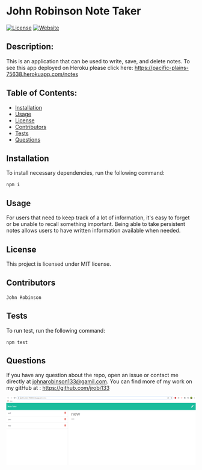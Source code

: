 # John Robinson Note Taker
[![License](https://img.shields.io/badge/License-MIT-yellow.svg)](https://opensource.org/licenses/MIT)
[![Website](https://img.shields.io/website-portfolio-down-green-red/http/lbesson.bitbucket.org.svg)](https://jrobi133.github.io/PortfolioJohnRobinson/index.html)
## Description:
    
This is an application that can be used to write, save, and delete notes. To see this app deployed on Heroku please click here: https://pacific-plains-75638.herokuapp.com/notes
    
    
## Table of Contents:
    
* [Installation](#installation)
* [Usage](#usage)
* [License](#license)
* [Contributors](#contributors)
* [Tests](#tests)
* [Questions](#questions)
    
    
## Installation
    
To install necessary dependencies, run the following command:
    
    npm i
    
    
    
## Usage
    
For users that need to keep track of a lot of information, it's easy to forget or be unable to recall something important. Being able to take persistent notes allows users to have written information available when needed.
    
    
## License
    
This project is licensed under MIT license.
    
## Contributors 
    
    John Robinson
    
    
## Tests
    
To run test, run the following command:
    
    npm test
    
    
## Questions 
    
If you have any question about the repo, open an issue or contact me directly at 
johnarobinson133@gamil.com. You can find more of my work on my gitHub at :
https://github.com/jrobi133

![](/assets/screenshot.PNG)